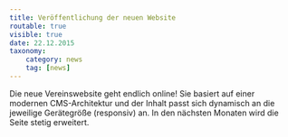 ```yaml
---
title: Veröffentlichung der neuen Website
routable: true
visible: true
date: 22.12.2015
taxonomy:
    category: news
    tag: [news]
---
```


Die neue Vereinswebsite geht endlich online! Sie basiert auf einer modernen CMS-Architektur und der Inhalt passt sich dynamisch an die jeweilige Gerätegröße (responsiv) an. In den nächsten Monaten wird die Seite stetig erweitert.